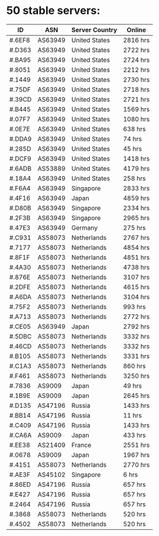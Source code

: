 # 50 stable servers:

| ID | ASN | Server Country | Online |
| ------ | ------ | ------ | ------ |
| #.6EF8 | AS63949 | United States | 2816 hrs |
| #.D363 | AS63949 | United States | 2722 hrs |
| #.BA95 | AS63949 | United States | 2724 hrs |
| #.8051 | AS63949 | United States | 2212 hrs |
| #.1449 | AS63949 | United States | 2730 hrs |
| #.75DF | AS63949 | United States | 2718 hrs |
| #.39CD | AS63949 | United States | 2721 hrs |
| #.B445 | AS63949 | United States | 1569 hrs |
| #.07F7 | AS63949 | United States | 1080 hrs |
| #.0E7E | AS63949 | United States | 638 hrs |
| #.DDA9 | AS63949 | United States | 74 hrs |
| #.285D | AS63949 | United States | 45 hrs |
| #.DCF9 | AS63949 | United States | 1418 hrs |
| #.6ADB | AS53889 | United States | 4179 hrs |
| #.18A4 | AS63949 | United States | 258 hrs |
| #.F6A4 | AS63949 | Singapore | 2833 hrs |
| #.4F16 | AS63949 | Japan | 4859 hrs |
| #.D80B | AS63949 | Singapore | 2334 hrs |
| #.2F3B | AS63949 | Singapore | 2965 hrs |
| #.47E3 | AS63949 | Germany | 275 hrs |
| #.C931 | AS58073 | Netherlands | 2767 hrs |
| #.7177 | AS58073 | Netherlands | 4854 hrs |
| #.8F1F | AS58073 | Netherlands | 4851 hrs |
| #.4A30 | AS58073 | Netherlands | 4738 hrs |
| #.876E | AS58073 | Netherlands | 3107 hrs |
| #.2DFE | AS58073 | Netherlands | 4615 hrs |
| #.A6DA | AS58073 | Netherlands | 3104 hrs |
| #.75F2 | AS58073 | Netherlands | 993 hrs |
| #.A713 | AS58073 | Netherlands | 2772 hrs |
| #.CE05 | AS63949 | Japan | 2792 hrs |
| #.5DBC | AS58073 | Netherlands | 3332 hrs |
| #.46CD | AS58073 | Netherlands | 3332 hrs |
| #.B105 | AS58073 | Netherlands | 3331 hrs |
| #.C1A3 | AS58073 | Netherlands | 860 hrs |
| #.F461 | AS58073 | Netherlands | 3250 hrs |
| #.7836 | AS9009 | Japan | 49 hrs |
| #.1B9E | AS9009 | Japan | 2645 hrs |
| #.D135 | AS47196 | Russia | 1433 hrs |
| #.BB14 | AS47196 | Russia | 11 hrs |
| #.C409 | AS47196 | Russia | 1433 hrs |
| #.CA6A | AS9009 | Japan | 433 hrs |
| #.EE38 | AS21409 | France | 2551 hrs |
| #.0678 | AS9009 | Japan | 1967 hrs |
| #.4151 | AS58073 | Netherlands | 2770 hrs |
| #.AE3F | AS45102 | Singapore | 6 hrs |
| #.86ED | AS47196 | Russia | 657 hrs |
| #.E427 | AS47196 | Russia | 657 hrs |
| #.2464 | AS47196 | Russia | 657 hrs |
| #.3868 | AS58073 | Netherlands | 520 hrs |
| #.4502 | AS58073 | Netherlands | 520 hrs |

